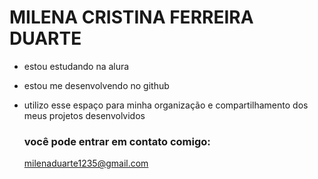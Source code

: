 # MILENA CRISTINA FERREIRA DUARTE

- estou estudando na alura
- estou me desenvolvendo no github
- utilizo esse espaço para minha organização e compartilhamento dos meus projetos desenvolvidos

  ### você pode entrar em contato comigo:

  milenaduarte1235@gmail.com
